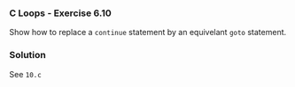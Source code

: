 ### C Loops - Exercise 6.10

Show how to replace a ```continue``` statement by an equivelant ```goto``` statement.

### Solution

See ```10.c```
